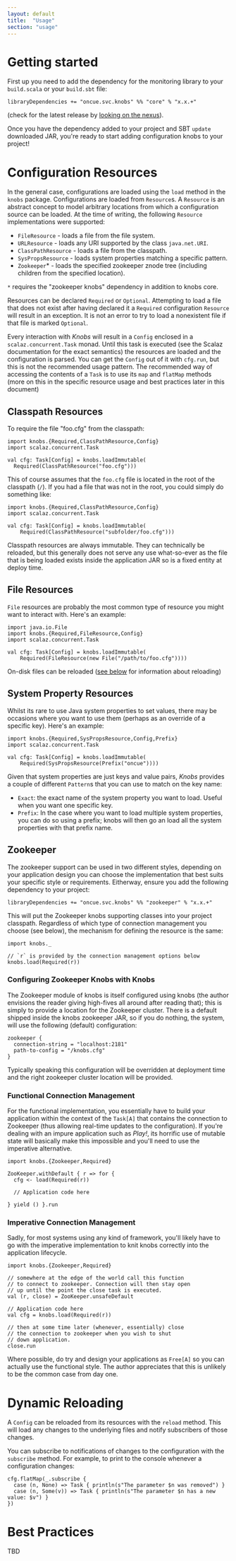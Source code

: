 ```yaml
---
layout: default
title:  "Usage"
section: "usage"
---
```


# Getting started

<a name="getting-started"></a>

First up you need to add the dependency for the monitoring library to your `build.scala` or your `build.sbt` file:

````
libraryDependencies += "oncue.svc.knobs" %% "core" % "x.x.+"
````
(check for the latest release by [looking on the nexus](http://nexus.svc.oncue.com/nexus/content/repositories/releases/oncue/svc/knobs/core_2.10/)).

Once you have the dependency added to your project and SBT `update` downloaded JAR, you're ready to start adding configuration knobs to your project!

<a name="resources"></a>

# Configuration Resources

In the general case, configurations are loaded using the `load` method in the `knobs` package. Configurations are loaded from `Resource`s. A `Resource` is an abstract concept to model arbitrary locations from which a configuration source can be loaded. At the time of writing, the following `Resource` implementations were supported:

  * `FileResource` - loads a file from the file system.
  * `URLResource` - loads any URI supported by the class `java.net.URI`.
  * `ClassPathResource` - loads a file from the classpath.
  * `SysPropsResource` - loads system properties matching a specific pattern.
  * `Zookeeper`* - loads the specified zookeeper znode tree (including children from the specified location).
  
`*` requires the "zookeeper knobs" dependency in addition to knobs core.

Resources can be declared `Required` or `Optional`. Attempting to load a file that does not exist after having declared it a `Required` configuration `Resource` will result in an exception. It is not an error to try to load a nonexistent file if that file is marked `Optional`.

Every interaction with *Knobs* will result in a `Config` enclosed in a `scalaz.concurrent.Task` monad. Until this task is executed (see the Scalaz documentation for the exact semantics) the resources are loaded and the configuration is parsed. You can get the `Config` out of it with `cfg.run`, but this is not the recommended usage pattern. The recommended way of accessing the contents of a `Task` is to use its `map` and `flatMap` methods (more on this in the specific resource usage and best practices later in this document)

## Classpath Resources

To require the file "foo.cfg" from the classpath:

```
import knobs.{Required,ClassPathResource,Config}
import scalaz.concurrent.Task

val cfg: Task[Config] = knobs.loadImmutable(
  Required(ClassPathResource("foo.cfg")))
```

This of course assumes that the `foo.cfg` file is located in the root of the classpath (`/`). If you had a file that was not in the root, you could simply do something like:

```
import knobs.{Required,ClassPathResource,Config}
import scalaz.concurrent.Task

val cfg: Task[Config] = knobs.loadImmutable(
  	Required(ClassPathResource("subfolder/foo.cfg")))
```

Classpath resources are always immutable. They can technically be reloaded, but this generally does not serve any use what-so-ever as the file that is being loaded exists inside the application JAR so is a fixed entity at deploy time.


## File Resources

`File` resources are probably the most common type of resource you might want to interact with. Here's an example:

```
import java.io.File
import knobs.{Required,FileResource,Config}
import scalaz.concurrent.Task

val cfg: Task[Config] = knobs.loadImmutable(
  	Required(FileResource(new File("/path/to/foo.cfg"))))
```

On-disk files can be reloaded ([see below](#reloading) for information about reloading)

## System Property Resources

Whilst its rare to use Java system properties to set values, there may be occasions where you want to use them (perhaps as an override of a specific key). Here's an example:

```
import knobs.{Required,SysPropsResource,Config,Prefix}
import scalaz.concurrent.Task

val cfg: Task[Config] = knobs.loadImmutable(
  	Required(SysPropsResource(Prefix("oncue"))))
```

Given that system properties are just keys and value pairs, *Knobs* provides a couple of different `Pattern`s that you can use to match on the key name:

* `Exact`: the exact name of the system property you want to load. Useful when you want one specific key.
* `Prefix`: In the case where you want to load multiple system properties, you can do so using a prefix; knobs will then go an load all the system properties with that prefix name.

## Zookeeper

The zookeeper support can be used in two different styles, depending on your application design you can choose the implementation that best suits your specific style or requirements. Eitherway, ensure you add the following dependency to your project:

```
libraryDependencies += "oncue.svc.knobs" %% "zookeeper" % "x.x.+"
```

This will put the Zookeeper knobs supporting classes into your project classpath. Regardless of which type of connection management you choose (see below), the mechanism for defining the resource is the same:

```
import knobs._

// `r` is provided by the connection management options below
knobs.load(Required(r))

```

### Configuring Zookeeper Knobs with Knobs

The Zookeeper module of knobs is itself configured using knobs (the author envisions the reader giving high-fives all around after reading that); this is simply to provide a location for the Zookeeper cluster. There is a default shipped inside the knobs zookeeper JAR, so if you do nothing, the system, will use the following (default) configuration:

```
zookeeper {
  connection-string = "localhost:2181"
  path-to-config = "/knobs.cfg"
}

```

Typically speaking this configuration will be overridden at deployment time and the right zookeeper cluster location will be provided.

### Functional Connection Management

For the functional implementation, you essentially have to build your application within the context of the `Task[A]` that contains the connection to Zookeeper (thus allowing real-time updates to the configuration). If you're dealing with an impure application such as *Play!*, its horrific use of mutable state will basically make this impossible and you'll need to use the imperative alternative. 

```
import knobs.{Zookeeper,Required}

ZooKeeper.withDefault { r => for {
  cfg <- load(Required(r))

  // Application code here

} yield () }.run

```


### Imperative Connection Management

Sadly, for most systems using any kind of framework, you'll likely have to go with the imperative implementation to knit knobs correctly into the application lifecycle.

```
import knobs.{Zookeeper,Required}

// somewhere at the edge of the world call this function
// to connect to zookeeper. Connection will then stay open
// up until the point the close task is executed.
val (r, close) = ZooKeeper.unsafeDefault

// Application code here
val cfg = knobs.load(Required(r))

// then at some time later (whenever, essentially) close 
// the connection to zookeeper when you wish to shut 
// down application.
close.run

```

Where possible, do try and design your applications as `Free[A]` so you can actually use the functional style. The author appreciates that this is unlikely to be the common case from day one. 



<a name="reloading"></a>

# Dynamic Reloading

A `Config` can be reloaded from its resources with the `reload` method. This will load any changes to the underlying files and notify subscribers of those changes.

You can subscribe to notifications of changes to the configuration with the `subscribe` method. For example, to print to the console whenever a configuration changes:

```
cfg.flatMap(_.subscribe {
  case (n, None) => Task { println(s"The parameter $n was removed") }
  case (n, Some(v)) => Task { println(s"The parameter $n has a new value: $v") }
})
```

<a name="best-practice"></a>

# Best Practices

TBD


